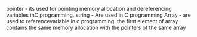 pointer - its used for pointing memory allocation and dereferencing variables inC programming. string - Are used in C programming Array - are used to referencevariable in c programming. the first element of array contains the same memory allocation with the pointers of the same array
